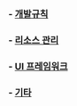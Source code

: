 ### - [개발규칙](https://github.com/JustDoYoung/MPJ_RPG/blob/main/Devlog_Sub/DevRule.md "리드미")

### - [리소스 관리](https://github.com/JustDoYoung/MPJ_RPG/blob/main/Devlog_Sub/ResourceManage.md "리드미")

### - [UI 프레임워크](https://github.com/JustDoYoung/MPJ_RPG/blob/main/Devlog_Sub/UI_Framework.md "리드미")

### - [기타](https://github.com/JustDoYoung/MPJ_RPG/blob/main/Devlog_Sub/etc.md "리드미")
